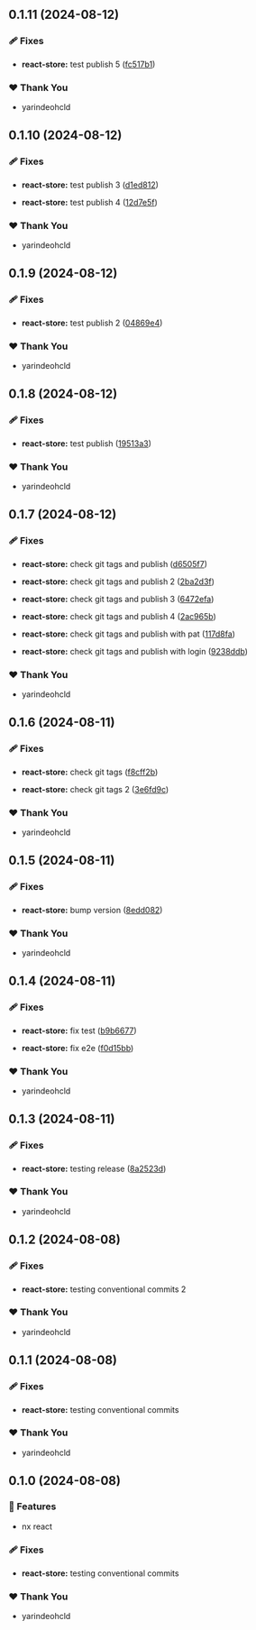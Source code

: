 ## 0.1.11 (2024-08-12)


### 🩹 Fixes

- **react-store:** test publish 5 ([fc517b1](https://github.com/yarindeoh/react-monorepo/commit/fc517b1))


### ❤️  Thank You

- yarindeohcld

## 0.1.10 (2024-08-12)


### 🩹 Fixes

- **react-store:** test publish 3 ([d1ed812](https://github.com/yarindeoh/react-monorepo/commit/d1ed812))

- **react-store:** test publish 4 ([12d7e5f](https://github.com/yarindeoh/react-monorepo/commit/12d7e5f))


### ❤️  Thank You

- yarindeohcld

## 0.1.9 (2024-08-12)


### 🩹 Fixes

- **react-store:** test publish 2 ([04869e4](https://github.com/yarindeoh/react-monorepo/commit/04869e4))


### ❤️  Thank You

- yarindeohcld

## 0.1.8 (2024-08-12)


### 🩹 Fixes

- **react-store:** test publish ([19513a3](https://github.com/yarindeoh/react-monorepo/commit/19513a3))


### ❤️  Thank You

- yarindeohcld

## 0.1.7 (2024-08-12)


### 🩹 Fixes

- **react-store:** check git tags and publish ([d6505f7](https://github.com/yarindeoh/react-monorepo/commit/d6505f7))

- **react-store:** check git tags and publish 2 ([2ba2d3f](https://github.com/yarindeoh/react-monorepo/commit/2ba2d3f))

- **react-store:** check git tags and publish 3 ([6472efa](https://github.com/yarindeoh/react-monorepo/commit/6472efa))

- **react-store:** check git tags and publish 4 ([2ac965b](https://github.com/yarindeoh/react-monorepo/commit/2ac965b))

- **react-store:** check git tags and publish with pat ([117d8fa](https://github.com/yarindeoh/react-monorepo/commit/117d8fa))

- **react-store:** check git tags and publish with login ([9238ddb](https://github.com/yarindeoh/react-monorepo/commit/9238ddb))


### ❤️  Thank You

- yarindeohcld

## 0.1.6 (2024-08-11)


### 🩹 Fixes

- **react-store:** check git tags ([f8cff2b](https://github.com/yarindeoh/react-monorepo/commit/f8cff2b))

- **react-store:** check git tags 2 ([3e6fd9c](https://github.com/yarindeoh/react-monorepo/commit/3e6fd9c))


### ❤️  Thank You

- yarindeohcld

## 0.1.5 (2024-08-11)


### 🩹 Fixes

- **react-store:** bump version ([8edd082](https://github.com/yarindeoh/react-monorepo/commit/8edd082))


### ❤️  Thank You

- yarindeohcld

## 0.1.4 (2024-08-11)


### 🩹 Fixes

- **react-store:** fix test ([b9b6677](https://github.com/yarindeoh/react-monorepo/commit/b9b6677))

- **react-store:** fix e2e ([f0d15bb](https://github.com/yarindeoh/react-monorepo/commit/f0d15bb))


### ❤️  Thank You

- yarindeohcld

## 0.1.3 (2024-08-11)


### 🩹 Fixes

- **react-store:** testing release ([8a2523d](https://github.com/yarindeoh/react-monorepo/commit/8a2523d))


### ❤️  Thank You

- yarindeohcld

## 0.1.2 (2024-08-08)


### 🩹 Fixes

- **react-store:** testing conventional commits 2


### ❤️  Thank You

- yarindeohcld

## 0.1.1 (2024-08-08)


### 🩹 Fixes

- **react-store:** testing conventional commits


### ❤️  Thank You

- yarindeohcld

## 0.1.0 (2024-08-08)


### 🚀 Features

- nx react


### 🩹 Fixes

- **react-store:** testing conventional commits


### ❤️  Thank You

- yarindeohcld